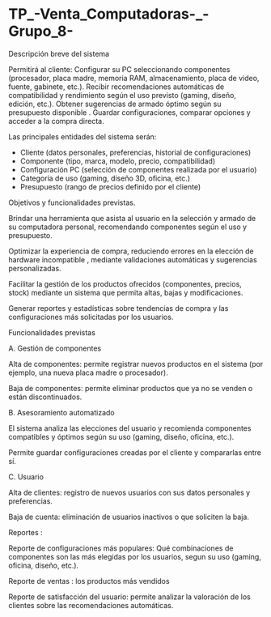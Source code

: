 # TP_-Venta_Computadoras-_-Grupo_8-

Descripción breve del sistema
 
Permitirá al cliente:
Configurar su PC seleccionando componentes (procesador, placa madre, memoria RAM, almacenamiento, placa de video, fuente, gabinete, etc.).
Recibir recomendaciones automáticas de compatibilidad y rendimiento según el uso previsto (gaming, diseño, edición, etc.).
Obtener sugerencias de armado óptimo según su presupuesto disponible .
Guardar configuraciones, comparar opciones y acceder a la compra directa.

Las principales entidades del sistema serán:

* Cliente (datos personales, preferencias, historial de configuraciones)
* Componente (tipo, marca, modelo, precio, compatibilidad)
* Configuración PC (selección de componentes realizada por el usuario)
* Categoría de uso (gaming, diseño 3D, oficina, etc.)
* Presupuesto (rango de precios definido por el cliente)

Objetivos y funcionalidades previstas.

Brindar una herramienta que asista al usuario en la selección y armado de su computadora personal, recomendando componentes  según el uso y presupuesto.

Optimizar la experiencia de compra, reduciendo errores en la elección de hardware incompatible , mediante validaciones automáticas y sugerencias personalizadas.

Facilitar la gestión de los productos ofrecidos (componentes, precios, stock) mediante un sistema que permita altas, bajas y modificaciones.

Generar reportes y estadísticas sobre tendencias de compra y las configuraciones más solicitadas por los usuarios.


Funcionalidades previstas

A. Gestión de componentes

Alta de componentes: permite registrar nuevos productos en el sistema (por ejemplo, una nueva placa madre o procesador).

Baja de componentes: permite eliminar productos que ya no se venden o están discontinuados.

B. Asesoramiento automatizado

El sistema analiza las elecciones del usuario y recomienda componentes compatibles y óptimos según su uso (gaming, diseño, oficina, etc.).

Permite guardar configuraciones creadas por el cliente y compararlas entre sí.

C. Usuario

Alta de clientes: registro de nuevos usuarios con sus datos personales y preferencias.

Baja de cuenta: eliminación de usuarios inactivos o que soliciten la baja.

Reportes :

Reporte de configuraciones más populares: Qué combinaciones de componentes son las más elegidas por los usuarios, segun su uso (gaming, oficina, diseño, etc.).

Reporte de ventas : los productos más vendidos 

Reporte de satisfacción del usuario: permite analizar la valoración de los clientes sobre las recomendaciones automáticas.
